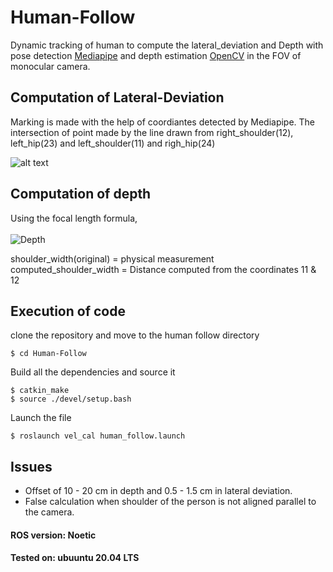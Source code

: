 # Human-Follow
Dynamic tracking of human to compute the lateral_deviation and Depth with pose detection [Mediapipe](https://google.github.io/mediapipe/solutions/pose.html) and depth estimation [OpenCV](https://www.pyimagesearch.com/2015/01/19/find-distance-camera-objectmarker-using-python-opencv/) in the FOV of monocular camera.
  
## Computation of Lateral-Deviation
Marking is made with the help of coordiantes detected by Mediapipe. The intersection of point made by the line drawn from right_shoulder(12), left_hip(23) and left_shoulder(11) and righ_hip(24)

![alt text](https://github.com/stimson06/Human-Follow/blob/master/pose_detection.png)

## Computation of depth
Using the focal length formula, \
\
![Depth](https://latex.codecogs.com/png.image?\dpi{110}%20\frac{shoulder_width(original)%20X%20Focal%20length}{computed_shoulder_width})

shoulder_width(original) = physical measurement \
computed_shoulder_width = Distance computed from the coordinates 11 & 12

## Execution of code
clone the repository and move to the human follow directory
```
$ cd Human-Follow
```
Build all the dependencies and source it
```
$ catkin_make
$ source ./devel/setup.bash
```
Launch the file
```
$ roslaunch vel_cal human_follow.launch
```

## Issues
* Offset of 10 - 20 cm in depth and 0.5 - 1.5 cm in lateral deviation.
* False calculation when shoulder of the person is not aligned parallel to the camera.

#### ROS version: Noetic
#### Tested on: ubuuntu 20.04 LTS

